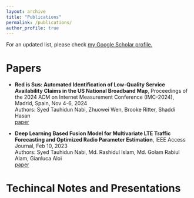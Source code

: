 ```yaml
---
layout: archive
title: "Publications"
permalink: /publications/
author_profile: true
---
```


For an updated list, please check <u><a href="https://scholar.google.com/citations?user=kPfhelMAAAAJ&hl=en&inst=13410158990364976897">my Google Scholar profile</a>.</u>


# Papers

- **Red is Sus: Automated Identification of Low-Quality Service Availability Claims in the US National Broadband Map**, Proceedings of the 2024 ACM on Internet Measurement Conference (IMC-2024), Madrid, Spain, Nov 4-6, 2024  
Authors: Syed Tauhidun Nabi, Zhuowei Wen, Brooke Ritter, Shaddi Hasan   
[paper](https://dl.acm.org/doi/abs/10.1145/3646547.3688441)

- **Deep Learning Based Fusion Model for Multivariate LTE Traffic Forecasting and Optimized Radio Parameter Estimation**, IEEE Access Journal, Feb 10, 2023  
Authors: Syed Tauhidun Nabi, Md. Rashidul Islam, Md. Golam Rabiul Alam, Gianluca Aloi   
[paper](https://ieeexplore.ieee.org/abstract/document/10042176)


# Techincal Notes and Presentations
